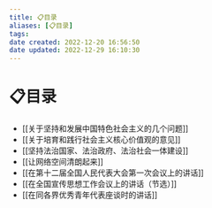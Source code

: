 ```yaml
---
title: 📋目录
aliases: [📋目录]
tags: 
date created: 2022-12-20 16:56:50
date updated: 2022-12-29 16:10:30
---
```


# 📋目录

- [[关于坚持和发展中国特色社会主义的几个问题]]
- [[关于培育和践行社会主义核心价值观的意见]]
- [[坚持法治国家、法治政府、法治社会一体建设]]
- [[让网络空间清朗起来]]
- [[在第十二届全国人民代表大会第一次会议上的讲话]]
- [[在全国宣传思想工作会议上的讲话（节选）]]
- [[在同各界优秀青年代表座谈时的讲话]]
